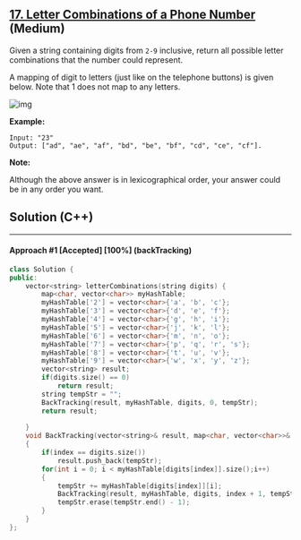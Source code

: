 ## [17. Letter Combinations of a Phone Number](https://leetcode.com/problems/letter-combinations-of-a-phone-number/) (Medium)

Given a string containing digits from `2-9` inclusive, return all possible letter combinations that the number could represent.

A mapping of digit to letters (just like on the telephone buttons) is given below. Note that 1 does not map to any letters.

![img](http://upload.wikimedia.org/wikipedia/commons/thumb/7/73/Telephone-keypad2.svg/200px-Telephone-keypad2.svg.png)

**Example:**

```
Input: "23"
Output: ["ad", "ae", "af", "bd", "be", "bf", "cd", "ce", "cf"].
```

**Note:**

Although the above answer is in lexicographical order, your answer could be in any order you want.

## Solution (C++)

------

#### Approach #1  [Accepted] [100%] (backTracking)

```c++
class Solution {
public:
    vector<string> letterCombinations(string digits) {
        map<char, vector<char>> myHashTable;
        myHashTable['2'] = vector<char>{'a', 'b', 'c'};
        myHashTable['3'] = vector<char>{'d', 'e', 'f'};
        myHashTable['4'] = vector<char>{'g', 'h', 'i'};
        myHashTable['5'] = vector<char>{'j', 'k', 'l'};
        myHashTable['6'] = vector<char>{'m', 'n', 'o'};
        myHashTable['7'] = vector<char>{'p', 'q', 'r', 's'};
        myHashTable['8'] = vector<char>{'t', 'u', 'v'};
        myHashTable['9'] = vector<char>{'w', 'x', 'y', 'z'};
        vector<string> result;
        if(digits.size() == 0)
            return result;
        string tempStr = "";
        BackTracking(result, myHashTable, digits, 0, tempStr);
        return result;
        
    }
    void BackTracking(vector<string>& result, map<char, vector<char>>& myHashTable, string& digits, int index, string& tempStr)
    {
        if(index == digits.size())
            result.push_back(tempStr);
        for(int i = 0; i < myHashTable[digits[index]].size();i++)
        {
            tempStr += myHashTable[digits[index]][i];
            BackTracking(result, myHashTable, digits, index + 1, tempStr);
            tempStr.erase(tempStr.end() - 1);
        }
    }
};
```



